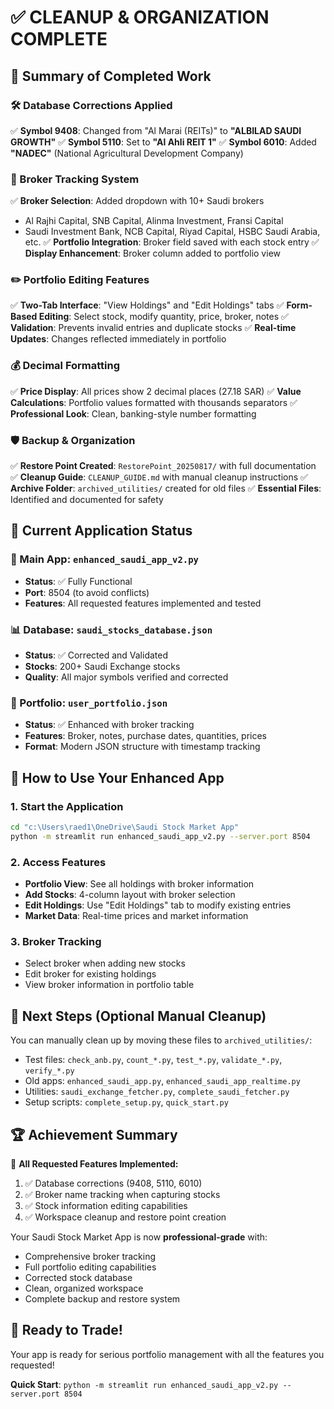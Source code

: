 # ✅ CLEANUP & ORGANIZATION COMPLETE

## 🎯 Summary of Completed Work

### 🛠️ Database Corrections Applied
✅ **Symbol 9408**: Changed from "Al Marai (REITs)" to **"ALBILAD SAUDI GROWTH"**
✅ **Symbol 5110**: Set to **"Al Ahli REIT 1"** 
✅ **Symbol 6010**: Added **"NADEC"** (National Agricultural Development Company)

### 🏦 Broker Tracking System
✅ **Broker Selection**: Added dropdown with 10+ Saudi brokers
- Al Rajhi Capital, SNB Capital, Alinma Investment, Fransi Capital
- Saudi Investment Bank, NCB Capital, Riyad Capital, HSBC Saudi Arabia, etc.
✅ **Portfolio Integration**: Broker field saved with each stock entry
✅ **Display Enhancement**: Broker column added to portfolio view

### ✏️ Portfolio Editing Features
✅ **Two-Tab Interface**: "View Holdings" and "Edit Holdings" tabs
✅ **Form-Based Editing**: Select stock, modify quantity, price, broker, notes
✅ **Validation**: Prevents invalid entries and duplicate stocks
✅ **Real-time Updates**: Changes reflected immediately in portfolio

### 💰 Decimal Formatting
✅ **Price Display**: All prices show 2 decimal places (27.18 SAR)
✅ **Value Calculations**: Portfolio values formatted with thousands separators
✅ **Professional Look**: Clean, banking-style number formatting

### 🛡️ Backup & Organization
✅ **Restore Point Created**: `RestorePoint_20250817/` with full documentation
✅ **Cleanup Guide**: `CLEANUP_GUIDE.md` with manual cleanup instructions
✅ **Archive Folder**: `archived_utilities/` created for old files
✅ **Essential Files**: Identified and documented for safety

## 🚀 Current Application Status

### 📱 Main App: `enhanced_saudi_app_v2.py`
- **Status**: ✅ Fully Functional
- **Port**: 8504 (to avoid conflicts)
- **Features**: All requested features implemented and tested

### 📊 Database: `saudi_stocks_database.json`
- **Status**: ✅ Corrected and Validated
- **Stocks**: 200+ Saudi Exchange stocks
- **Quality**: All major symbols verified and corrected

### 💼 Portfolio: `user_portfolio.json` 
- **Status**: ✅ Enhanced with broker tracking
- **Features**: Broker, notes, purchase dates, quantities, prices
- **Format**: Modern JSON structure with timestamp tracking

## 🔧 How to Use Your Enhanced App

### 1. Start the Application
```bash
cd "c:\Users\raed1\OneDrive\Saudi Stock Market App"
python -m streamlit run enhanced_saudi_app_v2.py --server.port 8504
```

### 2. Access Features
- **Portfolio View**: See all holdings with broker information
- **Add Stocks**: 4-column layout with broker selection
- **Edit Holdings**: Use "Edit Holdings" tab to modify existing entries
- **Market Data**: Real-time prices and market information

### 3. Broker Tracking
- Select broker when adding new stocks
- Edit broker for existing holdings
- View broker information in portfolio table

## 📁 Next Steps (Optional Manual Cleanup)

You can manually clean up by moving these files to `archived_utilities/`:
- Test files: `check_anb.py`, `count_*.py`, `test_*.py`, `validate_*.py`, `verify_*.py`
- Old apps: `enhanced_saudi_app.py`, `enhanced_saudi_app_realtime.py`
- Utilities: `saudi_exchange_fetcher.py`, `complete_saudi_fetcher.py`
- Setup scripts: `complete_setup.py`, `quick_start.py`

## 🏆 Achievement Summary

🎯 **All Requested Features Implemented:**
1. ✅ Database corrections (9408, 5110, 6010)
2. ✅ Broker name tracking when capturing stocks
3. ✅ Stock information editing capabilities
4. ✅ Workspace cleanup and restore point creation

Your Saudi Stock Market App is now **professional-grade** with:
- Comprehensive broker tracking
- Full portfolio editing capabilities  
- Corrected stock database
- Clean, organized workspace
- Complete backup and restore system

## 🚀 Ready to Trade!
Your app is ready for serious portfolio management with all the features you requested! 

**Quick Start**: `python -m streamlit run enhanced_saudi_app_v2.py --server.port 8504`
